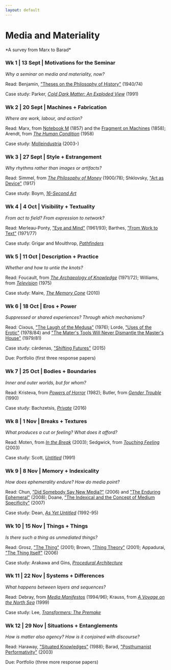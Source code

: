 ```yaml
---
layout: default
---
```

# Media and Materiality
<div class="lead pretty-links">
*A survey from Marx to Barad* 

### Wk 1 | 13 Sept | Motivations for the Seminar 
*Why a seminar on media and materiality, now?*

Read: Benjamin, ["Theses on the Philosophy of History"](http://jenteryteaches.com/noneshall/cspt/benjaminTheses.pdf) (1940/74)

Case study: Parker, [*Cold Dark Matter: An Exploded View*](http://www.tate.org.uk/art/artworks/parker-cold-dark-matter-an-exploded-view-t06949) (1991)

<!-- Further reading: file:///Users/jenterysayers/Desktop/1771-4989-1-PB.pdf, https://lucian.uchicago.edu/blogs/mediatheory/keywords/materialmateriality/, https://lucian.uchicago.edu/blogs/mediatheory/keywords/mediation/, https://books.google.ca/books?id=Dn4QkO-RKv8C&dq, Lehman, Robert S. “Allegories of Rending: Killing Time with Walter Benjamin.” New Literary History 39, no. 2 (2008): 233-250., http://plato.stanford.edu/entries/feminist-body/#NewMat -->

### Wk 2 | 20 Sept | Machines + Fabrication 
*Where are work, labour, and action?* 

Read: Marx, from [Notebook M](https://www.marxists.org/archive/marx/works/1857/grundrisse/ch01.htm) (1857) and the [Fragment on Machines](https://www.marxists.org/archive/marx/works/1857/grundrisse/ch13.htm#p690) (1858); Arendt, from [*The Human Condition*](http://www.jenteryteaches.com/noneshall/cspt/arendtHumanCondition.pdf) (1958)

Case study: [Molleindustria](http://www.molleindustria.org/) (2003-)

<!-- Further reading: http://fuchs.uti.at/wp-content/uploads/Grundrisse.pdf, https://monoskop.org/File:Dyer-Witheford_Nick_Cyber-Marx_Cycles_and_Circuits_of_Struggle_in_High_Technology_Capitalism.pdf, http://davidharvey.org/reading-capital/ --> 

### Wk 3 | 27 Sept | Style + Estrangement 
*Why rhythms rather than images or artifacts?* 

Read: Simmel, from [*The Philosophy of Money*](http://www.jenteryteaches.com/noneshall/cspt/simmelMoney.pdf) (1900/78); Shklovsky, ["Art as Device"](http://www.jenteryteaches.com/noneshall/cspt/shklovskyDevice.pdf) (1917)

Case study: Boym, [*16-Second Art*](http://www.svetlanaboym.com/16secs.htm)

<!-- Further reading: http://poeticstoday.dukejournals.org/content/26/4/665.abstract, http://www.cabinetmagazine.org/issues/28/boym2.php/ -->

### Wk 4 | 4 Oct | Visibility + Textuality 
*From act to field? From expression to network?* 

Read: Merleau-Ponty, ["Eye and Mind"](http://www.jenteryteaches.com/noneshall/cspt/merleauPontyEyeMind.pdf) (1961/93); Barthes, ["From Work to Text"](http://www.jenteryteaches.com/noneshall/cspt/barthesText.pdf) (1971/77)

Case study: Grigar and Moulthrop, [*Pathfinders*](http://dtc-wsuv.org/wp/pathfinders/)

<!-- Further reading: http://www.jstor.org/stable/10.5325/jspecphil.26.2.0361?seq=1#page_scan_tab_contents, http://cs.brown.edu/courses/cs137/readings/Gibson-AFF.pdf --> 

### Wk 5 | 11 Oct | Description + Practice 
*Whether and how to untie the knots?* 

Read: Foucault, from [*The Archaeology of Knowledge*](http://www.jenteryteaches.com/noneshall/cspt/foucaultArchaeology.pdf) (1971/72); Williams, from [*Television*](http://www.jenteryteaches.com/noneshall/cspt/williamsTelevision.pdf) (1975)

Case study: Maire, [*The Memory Cone*](http://julienmaire.ideenshop.net/docs/memory_cone.pdf) (2010)

<!-- Further reading: http://lchc.ucsd.edu/MCA/Mail/xmcamail.2012_11.dir/pdfm9zBHlJ6w8.pdf -->

### Wk 6 | 18 Oct | Eros + Power
*Suppressed or shared experiences? Through which mechanisms?*

Read: Cixous, ["The Laugh of the Medusa"](http://www.jenteryteaches.com/noneshall/cspt/cixousMedusa.pdf) (1976); Lorde, ["Uses of the Erotic"](http://www.jenteryteaches.com/noneshall/cspt/lordeErotic.pdf) (1978/84) and ["The Mater's Tools Will Never Dismantle the Master's House"](http://www.jenteryteaches.com/noneshall/cspt/cixousMedusa.pdf) (1979/81)

Case study: cárdenas, ["Shifting Futures"](http://scalar.usc.edu/works/shifting-futures-micha-cardenas/index) (2015)

Due: Portfolio (first three response papers)

<!-- Further reading: http://bailiwick.lib.uiowa.edu/wstudies/cixous/ --> 

### Wk 7 | 25 Oct | Bodies + Boundaries 
*Inner and outer worlds, but for whom?*

Read: Kristeva, from [*Powers of Horror*](http://www.jenteryteaches.com/noneshall/cspt/kristevaAbjection.pdf) (1982); Butler, from [*Gender Trouble*](http://www.jenteryteaches.com/noneshall/cspt/butlerGT.pdf) (1990)

Case study: Bachzetsis, [*Private*](http://www.alexandrabachzetsis.com/index.php/private-wear-a-mask-when-you-talk-to-me.html) (2016)

<!-- Further reading: http://eng5010.pbworks.com/f/ButlerBodiesThatMatterEx.pdf -->

### Wk 8 | 1 Nov | Breaks + Textures  
*What produces a cut or feeling? What does it afford?*

Read: Moten, from [*In the Break*](http://www.jenteryteaches.com/noneshall/cspt/motenBreak.pdf) (2003); Sedgwick, from [*Touching Feeling*](http://www.jenteryteaches.com/noneshall/cspt/sedgwickTF.pdf) (2003)

Case study: Scott, [*Untitled*](http://www.artbrut.ch/en/21004/1027-1/authors/scott--judith) (1991)

<!-- Further reading: Gibson on affordances -->

### Wk 9 | 8 Nov | Memory + Indexicality 
*How does ephemerality endure? How do media point?* 

Read: Chun, ["Did Somebody Say New Media?"](http://www.jenteryteaches.com/noneshall/cspt/chunNewMedia.pdf) (2006) and ["The Enduring Ephemeral"](http://www.jenteryteaches.com/noneshall/cspt/chunEnduringEphemeral.pdf) (2008); Doane, ["The Indexical and the Concept of Medium Specificity"](http://www.jenteryteaches.com/noneshall/cspt/doaneIndexical.pdf) (2007)

Case study: Dean, [*As Yet Untitled*](http://ccca.concordia.ca/artists/work_detail.html?languagePref=en&mkey=72335&title=As+Yet+Untitled&artist=Max+Dean&link_id=10233) (1992-95)

<!-- Further reading: Kirschenbaum's Mechanisms; C.S. Peirce; Manovich -->

### Wk 10 | 15 Nov | Things + Things 
*Is there such a thing as unmediated things?*

Read: Grosz, ["The Thing"](http://www.jenteryteaches.com/noneshall/cspt/groszThing.pdf) (2001); Brown, ["Thing Theory"](http://www.jenteryteaches.com/noneshall/cspt/brownBillThing.pdf) (2001); Appadurai, ["The Thing Itself"](http://www.jenteryteaches.com/noneshall/cspt/appaduraiThing.pdf) (2006)

Case study: Arakawa and Gins, [*Procedural Architecture*](http://www.reversibledestiny.org/bioscleave-house-%E2%96%91%E2%96%91-lifespan-extending-villa/)

<!-- Further reading: https://lucian.uchicago.edu/blogs/mediatheory/keywords/thing/, https://www.jstor.org/stable/1344258, http://townsendgroups.berkeley.edu/sites/default/files/appadurai_social_life_of_things_0.pdf, http://quod.lib.umich.edu/o/ohp/12527215.0001.001/1:14/--architecture-in-the-anthropocene-encounters-among-design?rgn=div1;view=fulltext -->

### Wk 11 | 22 Nov | Systems + Differences 
*What happens between layers and sequences?* 

Read: Debray, from [*Media Manifestos*](http://www.jenteryteaches.com/noneshall/cspt/debrayID.pdf) (1994/96); Krauss, from [*A Voyage on the North Sea*](http://www.jenteryteaches.com/noneshall/cspt/kraussVoyage.pdf) (1999)

Case study: Lee, [*Transformers: The Premake*](https://vimeo.com/94101046)

<!-- Further reading: Sterne on formats; Higgins, intermedia --> 

### Wk 12 | 29 Nov |  Situations + Entanglements
*How is matter also agency? How is it conjoined with discourse?*

Read: Haraway, ["Situated Knowledges"](http://www.jenteryteaches.com/noneshall/cspt/harawaySituated.pdf) (1988); Barad, ["Posthumanist Performativity"](http://www.jenteryteaches.com/noneshall/cspt/baradPP.pdf) (2003)

Due: Portfolio (three more response papers)
</div>